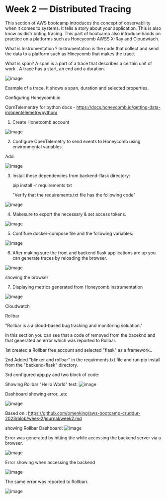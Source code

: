 # Week 2 — Distributed Tracing

This section of AWS bootcamp introduces the concept of observability when it comes to systems. It tells a story about your application. This is also know as distributing tracing. This part of bootcamp also introduce hands on practice on a platforms such as Honeycomb AWSS X-Ray and Cloudwtach.

What is Instrumentation ?
Instrumentation is the code that collect and send the data to a platform such as Hineycomb that makes the trace.

What is span?
A span is a part of a trace that describes a certain unit of work . A trace has a start, an end and a duration.

![image](https://user-images.githubusercontent.com/124897604/224895668-ad093500-1eb2-4fb7-9fee-f7322b070373.png)


Example of a trace. It shows a span, duration and selected properties.

Configuring Honeycomb.io

OprnTelementry for python docs - 
https://docs.honeycomb.io/getting-data-in/opentelemetry/python/

1) Create Honetcomb account

![image](https://user-images.githubusercontent.com/124897604/224896537-2ed7a5cf-735a-4829-b38b-1a9b807779db.png)


2) Configure OpenTelemetry to send events to Honeycomb using environmental variables.

Add:

![image](https://user-images.githubusercontent.com/124897604/224898080-5482b2fa-7252-4b83-b03b-b5ca8f0beca2.png)



3) Install these dependencies from backend-flask directory:

    pip install -r requirements.txt

    "Verify that the requirements.txt file has the following code"

![image](https://user-images.githubusercontent.com/124897604/224898368-2c6fcbac-de2c-4002-bdd7-e492db7cc6b8.png)


4) Makesure to export the necessary & set access tokens.

![image](https://user-images.githubusercontent.com/124897604/224898623-8154c372-074e-4930-8bb2-8c055fa15efd.png)

5) Confifure docker-compose file and the following variables:

![image](https://user-images.githubusercontent.com/124897604/224901178-dfd87543-62cb-4992-88f3-2368f9e87a12.png)

6) After making sure the front and backend flask applications are up you can generate traces by reloading the browser.

![image](https://user-images.githubusercontent.com/124897604/224901941-61f7f0d5-5545-4682-8da5-5e2a4ffa1a29.png)

showing the browser

7) Displaying metrics generated from Honeycomb instrumentation

![image](https://user-images.githubusercontent.com/124897604/224902584-891d3f9c-77ec-4af3-a9b5-0ed211454cfd.png)

Cloudwatch




Rollbar

"Rollbar is a a cloud-based bug tracking and monitoring soluation."

In this section you can see that a code of removed from the baceknd and that generated an error which was reported to Rollbar.

1st created a Rollbar free account and selected "flask" as a framework.. 

2nd Added  "blinker and rollbar" in the  requirments.txt file and run pip install from the "backend-flask" directory.

3rd configured app.py and two block of code:

Showing Rollbar "Hello World" test:
![image](https://user-images.githubusercontent.com/124897604/226081335-128b8b3d-4b8f-4237-b4ce-faf0181b23be.png)

Dashboard showing error...etc

![image](https://user-images.githubusercontent.com/124897604/226081130-b82132c5-38e1-4f53-8e7b-c4738e54ac29.png)



Based on : https://github.com/omenking/aws-bootcamp-cruddur-2023/blob/week-2/journal/week2.md

showing Rollbar Dashboard:
![image](https://user-images.githubusercontent.com/124897604/226081036-8f10ba43-d28c-456d-93a8-a18ae7b027db.png)


Error was generated by hitting the while accessing the backend server via a browser.

![image](https://user-images.githubusercontent.com/124897604/226081399-7b7de3a4-8ed5-44de-b5ea-c247a1e952fc.png)

Error showing when accessing the backend

![image](https://user-images.githubusercontent.com/124897604/226081467-0fda69f5-92ee-43b0-ba7a-715f28e2b76e.png)


The same error was reported to Rollbarr.

![image](https://user-images.githubusercontent.com/124897604/226081568-1cd86ac1-3e0b-451f-b9f4-5b44904cfb6c.png)


















